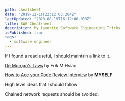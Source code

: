 ```yaml
---
path: cheatsheet
date: "2019-12-16T22:12:03.284Z"
lastUpdated: "2020-08-19T16:12:00.000Z"
title: SWE Cheatsheet
description: My Favorite Software Engineering Tricks
isPublished: true
tags:
  - software engineer
---
```


If I found a read useful, I should maintain a link to it.

[De Morgan's Laws](https://erikmhsiao.github.io/de-morgans-laws/) by Erik M Hsiao

[How to Ace your Code Review Interview](https://www.marcusmth.com/how-to-ace-your-code-review-interview/) by **MYSELF**

High level ideas that I should follow

Chained network requests should be avoided.
